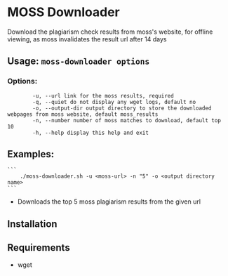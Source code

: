 
# MOSS Downloader
Download the plagiarism check results from moss's website, for offline viewing, as moss invalidates the result url after 14 days

## Usage:  `moss-downloader options`

### Options:

```
		-u, --url link for the moss results, required
		-q, --quiet do not display any wget logs, default no
		-o, --output-dir output directory to store the downloaded webpages from moss website, default moss_results
		-n, --number number of moss matches to download, default top 10
		-h, --help display this help and exit
```

##  Examples:

    
    ```
      	./moss-downloader.sh -u <moss-url> -n "5" -o <output directory name>
    ```
    
 
    
-   Downloads the top 5 moss plagiarism results from the given url
    

    

## Installation


##  Requirements

-   wget
